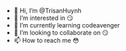 - 👋 Hi, I’m @TrisanHuynh
- 👀 I’m interested in :smirk:
- 🌱 I’m currently learning codeavenger
- 💞️ I’m looking to collaborate on :smirk:
- 📫 How to reach me :flushed:

<!---
TrisanHuynh/TrisanHuynh is a ✨ special ✨.
--->
